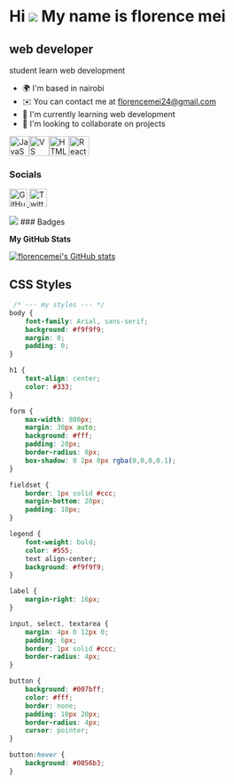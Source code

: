 Hi ![](https://user-images.githubusercontent.com/18350557/176309783-0785949b-9127-417c-8b55-ab5a4333674e.gif) My name is florence mei
=====================================================================================================================================

web developer
-------------

student learn web development

* 🌍  I'm based in nairobi
* ✉️  You can contact me at [florencemei24@gmail.com](mailto:florencemei24@gmail.com)
* 🧠  I'm currently learning web development
* 👥  I'm looking to collaborate on projects

<p align="left">
<a href="https://developer.mozilla.org/en-US/docs/Web/JavaScript" target="_blank" rel="noreferrer"><img src="https://raw.githubusercontent.com/danielcranney/readme-generator/main/public/icons/skills/javascript-colored.svg" alt="JavaScript" title="JavaScript" width="36" height="36" /></a><a href="https://code.visualstudio.com/" target="_blank" rel="noreferrer"><img src="https://raw.githubusercontent.com/danielcranney/readme-generator/main/public/icons/skills/visualstudiocode-colored.svg" alt="VS Code" title="VS Code" width="36" height="36" /></a><a href="https://developer.mozilla.org/en-US/docs/Glossary/HTML5" target="_blank" rel="noreferrer"><img src="https://raw.githubusercontent.com/danielcranney/readme-generator/main/public/icons/skills/html5-colored.svg" alt="HTML5" title="HTML5" width="36" height="36" /></a><a href="https://reactjs.org/" target="_blank" rel="noreferrer"><img src="https://raw.githubusercontent.com/danielcranney/readme-generator/main/public/icons/skills/react-colored.svg" alt="React" title="React" width="36" height="36" /></a>
</p>

### Socials

<p align="left"> <a href="https://www.github.com/florencemei" target="_blank" rel="noreferrer"> <picture> <source media="(prefers-color-scheme: dark)" srcset="https://raw.githubusercontent.com/danielcranney/readme-generator/main/public/icons/socials/github-dark.svg" /> <source media="(prefers-color-scheme: light)" srcset="https://raw.githubusercontent.com/danielcranney/readme-generator/main/public/icons/socials/github.svg" /> <img src="https://raw.githubusercontent.com/danielcranney/readme-generator/main/public/icons/socials/github.svg" width="32" height="32" alt="GitHub" title="GitHub" /> </picture> </a> <a href="https://www.x.com/meiflorence" target="_blank" rel="noreferrer"> <picture> <source media="(prefers-color-scheme: dark)" srcset="https://raw.githubusercontent.com/danielcranney/readme-generator/main/public/icons/socials/twitter-dark.svg" /> <source media="(prefers-color-scheme: light)" srcset="https://raw.githubusercontent.com/danielcranney/readme-generator/main/public/icons/socials/twitter.svg" /> <img src="https://raw.githubusercontent.com/danielcranney/readme-generator/main/public/icons/socials/twitter.svg" width="32" height="32" alt="Twitter" title="Twitter" /> </picture> </a></p>
<a href="https://www.x.com/meiflorence" target="_blank" rel="noreferrer"><img
src="https://img.shields.io/twitter/follow/meiflorence?logo=twitter&style=for-the-badge&color=0891b2&labelColor=1c1917"
/></a>
### Badges

<b>My GitHub Stats</b>

<a href="http://www.github.com/florencemei"><img src="https://github-readme-stats.vercel.app/api?username=florencemei&show_icons=true&hide=&count_private=true&title_color=0891b2&text_color=ffffff&icon_color=0891b2&bg_color=1c1917&hide_border=true&show_icons=true" alt="florencemei's GitHub stats" /></a>

## CSS Styles
```css
 /* --- my styles --- */
body {
    font-family: Arial, sans-serif;
    background: #f9f9f9;
    margin: 0;
    padding: 0;
}

h1 {
    text-align: center;
    color: #333;
}

form {
    max-width: 800px;
    margin: 30px auto;
    background: #fff;
    padding: 20px;
    border-radius: 8px;
    box-shadow: 0 2px 8px rgba(0,0,0,0.1);
}

fieldset {
    border: 1px solid #ccc;
    margin-bottom: 20px;
    padding: 10px;
}

legend {
    font-weight: bold;
    color: #555;
    text align-center;
    background: #f9f9f9;
}

label {
    margin-right: 16px;
}

input, select, textarea {
    margin: 4px 0 12px 0;
    padding: 6px;
    border: 1px solid #ccc;
    border-radius: 4px;
}

button {
    background: #007bff;
    color: #fff;
    border: none;
    padding: 10px 20px;
    border-radius: 4px;
    cursor: pointer;
}

button:hover {
    background: #0056b3;
}
```
